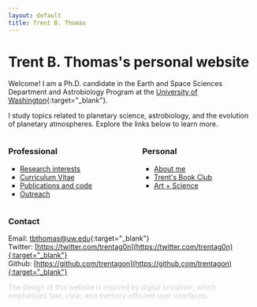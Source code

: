 ```yaml
---
layout: default
title: Trent B. Thomas
---
```



# Trent B. Thomas's personal website

Welcome! I am a Ph.D. candidate in the Earth and Space Sciences Department and Astrobiology Program at the [University of Washington](https://ess.uw.edu/people/trent-thomas/){:target="_blank"}.

I study topics related to planetary science, astrobiology, and the evolution of planetary atmospheres. Explore the links below to learn more.

<div style="display: flex; justify-content: space-between;">
    <div style="flex: 1; margin-right: 20px;">
        <h3>Professional</h3>
        <ul style="list-style-type: square;">
            <li><a href="pages/research_interests.html">Research interests</a></li>
            <li><a href="assets/tthomas_cv.pdf" target="_blank">Curriculum Vitae</a></li>
            <li><a href="pages/publications_and_code.html">Publications and code</a></li>
            <li><a href="pages/outreach.html">Outreach</a></li>
        </ul>
    </div>
    <div style="flex: 1; margin-left: 20px;">
        <h3>Personal</h3>
        <ul style="list-style-type: square;">
            <li><a href="pages/about.html">About me</a></li>
            <li><a href="pages/trents_book_club.html">Trent's Book Club</a></li>
            <li><a href="pages/creative_coding.html">Art + Science</a></li>
        </ul>
    </div>
</div>

### Contact

Email: [tbthomas@uw.edu](mailto:tbthomas@uw.edu){:target="_blank"} \
Twitter: [https://twitter.com/trentag0n](https://twitter.com/trentag0n){:target="_blank"} \
Github: [https://github.com/trentagon](https://github.com/trentagon){:target="_blank"}

<div style="color: lightgray;">
    The design of this website is inspired by digital brutalism, which emphasizes fast, clear, and memory-efficient user interfaces.
</div>

<div id="p5-sketch-container">

<!-- Include the p5.js sketch -->
<script>
    let shapeRadius = 5.0; // Width of the shape
    let orbitRadiusFactor = 1;
    let orbitRadius;

    let gridSize = 25;
    let gridShift;
    let xgridCenter;
    let ygridCenter;

    let x;
    let y;

    let rotationMap = Math.PI / 2;
    let numFrames = 200;

    let c1, c2;

    function setup() {
        let canvas = createCanvas(1080, 1080);
        canvas.parent('p5-sketch-container');
        frameRate(30);
        ellipseMode(RADIUS);

        orbitRadius = orbitRadiusFactor * shapeRadius;
        gridShift = 2 * (orbitRadius + (shapeRadius / 2));
        xgridCenter = ((width - (gridShift * gridSize)) / 2) + (orbitRadius + (shapeRadius / 2));
        ygridCenter = ((height - (gridShift * gridSize)) / 2) + (orbitRadius + (shapeRadius / 2));

        c1 = color(232, 82, 112);
        c2 = color(82, 168, 232);
    }

    function draw() {
        background(255);
        noStroke();

        let t = 2.0 * frameCount / numFrames;

        for (let i = 0; i < gridSize; i++) {
            for (let j = 0; j < gridSize; j++) {
                let yRotationOffset = map(j / (gridSize - 1), 0, 1, 0, rotationMap);
                let xRotationOffset = map(i / (gridSize - 1), 0, 1, 0, rotationMap);

                x = xgridCenter + (gridShift * i);
                y = ygridCenter + (gridShift * j);

                let distanceFromCenter = sqrt(pow((i - (gridSize - 1) / 2), 2) + pow((j - (gridSize - 1) / 2), 2)) / ((gridSize - 1) / 2);
                let centerOffset = map(distanceFromCenter, 0, 1, 0, Math.PI);

                let r1 = shapeRadius * map(abs(sin(TWO_PI * t - centerOffset)), 0, 1, 2.5, 8);
                let c = lerpColor(c1, c2, map(sin(TWO_PI * t - centerOffset), -1, 1, 0, 1));

                fill(c);
                ellipse(x, y, r1, r1);
            }
        }
    }
</script>

</div>

<!-- 
# <span id="title" class="color-animation">Trent B. Thomas's personal website</span> 
<style>
.color-animation {
    animation: colorChange 60s infinite; /* Animation name, duration, and iteration */
}

@keyframes colorChange {
    0% { color: blue; } /* Define colors at different keyframe percentages */
    50% { color: black; }
    100% { color: blue; }
}
</style>
-->